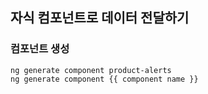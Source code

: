 ## 자식 컴포넌트로 데이터 전달하기

### 컴포넌트 생성

```
ng generate component product-alerts
ng generate component {{ component name }}
```